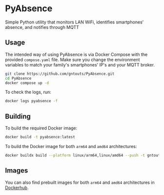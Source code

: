# PyAbsence
Simple Python utility that monitors LAN WiFi, identifies smartphones' absence, and notifies through MQTT

## Usage

The intended way of using PyAbsence is via Docker Compose with the provided `compose.yaml` file. Make sure you change the environment variables to match your family's
smartphones' IP's and your MQTT broker.

```bash
git clone https://github.com/gntouts/PyAbsence.git
cd PyAbsence
docker compose up -d
```

To check the logs, run:

```bash
docker logs pyabsence -f
```

## Building

To build the required Docker image:

```bash
docker build -t pyabsence:latest
```

To build the Docker image for both `arm64` and `amd64` architectures:

```bash
docker buildx build --platform linux/arm64,linux/amd64 --push -t gntouts/pyabsence:latest .
```

## Images

You can also find prebuilt images for both `arm64` and `amd64` architectures in [Dockerhub](https://hub.docker.com/r/gntouts/pyabsence).
